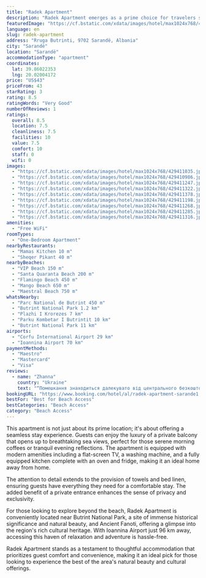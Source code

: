 ```yaml
---
title: "Radek Apartment"
description: "Radek Apartment emerges as a prime choice for travelers seeking the perfect blend of comfort and convenience, located just a stone's throw away from the pristine Santa Quaranta Beach and within easy reach of VIP Beach."
featuredImage: "https://cf.bstatic.com/xdata/images/hotel/max1024x768/429411035.jpg?k=22fef206e94c7c15ffbf246688e4d9d5accc3bf7b25ae52473fd097352897771&o=&hp=1"
language: en
slug: radek-apartment
address: "Rruga Butrinti, 9702 Sarandë, Albania"
city: "Sarandë"
location: "Sarandë"
accommodationType: "apartment"
coordinates:
  lat: 39.86022353
  lng: 20.02004172
price: "US$43"
priceFrom: 43
starRating: 3
rating: 8.5
ratingWords: "Very Good"
numberOfReviews: 1
ratings:
  overall: 8.5
  location: 7.5
  cleanliness: 7.5
  facilities: 10
  value: 7.5
  comfort: 10
  staff: 0
  wifi: 0
images:
  - "https://cf.bstatic.com/xdata/images/hotel/max1024x768/429411035.jpg?k=22fef206e94c7c15ffbf246688e4d9d5accc3bf7b25ae52473fd097352897771&o=&hp=1"
  - "https://cf.bstatic.com/xdata/images/hotel/max1024x768/429410986.jpg?k=6a2b6b7f88924eaedd79193f97f7efc336acaa00325c38e4c3ab717bce494a5d&o=&hp=1"
  - "https://cf.bstatic.com/xdata/images/hotel/max1024x768/429411247.jpg?k=54326d24cb2d3032f8260b29e4a5c547a6665c56ca961d680439073b0646af52&o=&hp=1"
  - "https://cf.bstatic.com/xdata/images/hotel/max1024x768/429411322.jpg?k=fce532a5f0e75f37ad12067adbeca1964bdabbd52b6a40905b5b8549a7fb83ea&o=&hp=1"
  - "https://cf.bstatic.com/xdata/images/hotel/max1024x768/429411378.jpg?k=0a95040c29e7e8cfc3be086a107a7b22f629e9258cd9e47e205f29a1a58055ba&o=&hp=1"
  - "https://cf.bstatic.com/xdata/images/hotel/max1024x768/429411198.jpg?k=cc2cd7b0dfb75fe1880bfcc84ef6c2226af56634c66fc7134accaa692ce391f8&o=&hp=1"
  - "https://cf.bstatic.com/xdata/images/hotel/max1024x768/429411268.jpg?k=51bd946f7ea3ecf59ec75080f4505ed85fd67bdf069639cc9f33a5785465162f&o=&hp=1"
  - "https://cf.bstatic.com/xdata/images/hotel/max1024x768/429411285.jpg?k=2fa78904f52d596591992751e69efbd72db0aecbe2b4111fe764c67b1af90eaf&o=&hp=1"
  - "https://cf.bstatic.com/xdata/images/hotel/max1024x768/429411316.jpg?k=5784dece596736a6ca9d1bdd49408606fd2064775b54f8a02ba01901ae66739d&o=&hp=1"
amenities:
  - "Free WiFi"
roomTypes:
  - "One-Bedroom Apartment"
nearbyRestaurants:
  - "Mamas Kitchen 10 m"
  - "Sheqer Pikant 40 m"
nearbyBeaches:
  - "VIP Beach 150 m"
  - "Santa Quaranta Beach 200 m"
  - "Flamingo Beach 450 m"
  - "Mango Beach 650 m"
  - "Maestral Beach 750 m"
whatsNearby:
  - "Parc National de Butrint 450 m"
  - "Butrint National Park 1.2 km"
  - "Plazhi I Krorezes 7 km"
  - "Parku Kombetar I Butrintit 10 km"
  - "Butrint National Park 11 km"
airports:
  - "Corfu International Airport 29 km"
  - "Ioannina Airport 70 km"
paymentMethods:
  - "Maestro"
  - "Mastercard"
  - "Visa"
reviews:
  - name: "Zhanna"
    country: "Ukraine"
    text: "“Помешкання знаходиться далекувато від центрального безкоштовного пляжу але зовсім поруч є пляж за 2 шизлонга 15 євро. На цьому пляжі є і вхід у море для діток і відразу з пірсу в море по сходинках.В квартирі все є і все працює добре...”"
bookingURL: "https://www.booking.com/hotel/al/radek-apartment-sarande1.en-gb.html?aid=8035640"
bestFor: "Best for Beach Access"
bestCategories: "Beach Access"
category: "Beach Access"
---
```


This apartment is not just about its prime location; it's about offering a seamless stay experience. Guests can enjoy the luxury of a private balcony that opens up to breathtaking sea views, perfect for those serene morning coffees or tranquil evening reflections. The apartment is equipped with modern amenities including a flat-screen TV, a washing machine, and a fully equipped kitchen complete with an oven and fridge, making it an ideal home away from home.

The attention to detail extends to the provision of towels and bed linen, ensuring guests have everything they need for a comfortable stay. The added benefit of a private entrance enhances the sense of privacy and exclusivity.

For those looking to explore beyond the beach, Radek Apartment is conveniently located near Butrint National Park, a site of immense historical significance and natural beauty, and Ancient Fanoti, offering a glimpse into the region's rich cultural heritage. With Ioannina Airport just 96 km away, accessing this haven of relaxation and adventure is hassle-free.

Radek Apartment stands as a testament to thoughtful accommodation that prioritizes guest comfort and convenience, making it an ideal pick for those looking to experience the best of the area's natural beauty and cultural offerings.